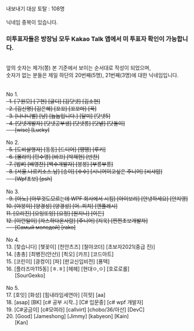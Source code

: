 내보내기 대상 토탈 : 108명<br />
<br />
닉네임 중복이 있습니다.<br />
<h3><b>미투표자들은 방장님 모두 Kakao Talk 앱에서 미 투표자 확인이 가능합니다.</b></h3><br />
앞의 숫자는 제가(쫑) 본 기준에서 보이는 순서대로 작성이 되었으며,<br />
숫자가 없는 분들은 제일 하단의 20번째(5명), 21번째(3명)에 대한 닉네임입니다.<br />
<br />
<br />
No 1.<br />
<del>&nbsp;&nbsp;1. [구원모] [구현] [글디] [김닷넷] [김소현]</del><br/>
<del>&nbsp;&nbsp;2. [김신명] [김은혜] [꼬꼬] [꼬꼬마] [꾹]</del><br />
<del>&nbsp;&nbsp;3. [나나니벌] [냥] [늅늅입니다.] [달미] [닷넷5]</del><br />
<del>&nbsp;&nbsp;4. [닷넷개발자] [닷넷공부생] [닷넷롱] [닷넽] [닷돌이]</del><br />
<del>&nbsp;&nbsp;&nbsp;&nbsp;&nbsp;&nbsp;[wise] [Lucky]</del><br />
<br />
No 2.<br />
<del>&nbsp;&nbsp;5. [도비살행자] [동동] [드디어] [떙떙] [루키]</del><br />
<del>&nbsp;&nbsp;6. [몰라!!] [민수영] [바끄] [박재현] [반찬]</del><br />
<del>&nbsp;&nbsp;7. [밥#] [배영찬] [백수개발자] [봉봉] [부릉부릉]</del><br />
<del>&nbsp;&nbsp;8. [서울.나르키소스.남] [송이] [수수] [시니어이고싶은 주니어] [씨샤압]</del><br />
<del>&nbsp;&nbsp;&nbsp;&nbsp;&nbsp;&nbsp;[Wpf초보] [psh]</del><br />
<br />
No 3.<br />
<del>&nbsp;&nbsp;9. [아노] [아무것도모르는데 WPF 회사에서 시킴] [아이보리] [안녕하세요] [안지영]</del><br />
<del>10. [야붕이] [양경성] [양경성] [어..피치] [엔플레시]</del><br />
<del>11. [오리진] [오잉또잉] [요정] [원지니] [이든]</del><br />
<del>12. [이런일이] [자스하다온사람] [주니어] [지욱] [찐찐초보개발자]</del><br />
<del>&nbsp;&nbsp;&nbsp;&nbsp;&nbsp;&nbsp;[Самый молодой] [rako]</del><br />
<br />
No 4.<br />
13. [찾습니다] [챚꽂이] [천안츠즈] [철야코더] [초보자2021(중급 진)]<br />
14. [총총] [최병진(안산)] [쵝오] [카프] [코드아트]<br />
15. [코린이] [킁컹이] [파] [판교신입비전] [푱택]<br />
16. [플라즈마115동] [ㅎ.ㅎ] [헤헤] [현대ㅇ,ㅇ] [호로로롤]<br />
&nbsp;&nbsp;&nbsp;&nbsp;&nbsp;&nbsp;[SourGexko]<br />
<br />
No 5.<br />
17. [호잇] [화성] [힘내라임세연아] [히힛] [aa]<br />
18. [asap] [BK] [c# 공부 시작..] [C# 입문중] [c# wpf 개발자]<br />
19. [C#궁금이] [c#모여라] [callvirt] [chobo/36/아산] [DevC]<br />
20. [Good] [Jameshong] [Jimmy] [kabyeon] [Kain]<br />
&nbsp;&nbsp;&nbsp;&nbsp;&nbsp;&nbsp;[Kan] <br />
